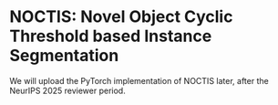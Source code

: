 # NOCTIS: Novel Object Cyclic Threshold based Instance Segmentation

We will upload the PyTorch implementation of NOCTIS later, after the NeurIPS 2025 reviewer period.
